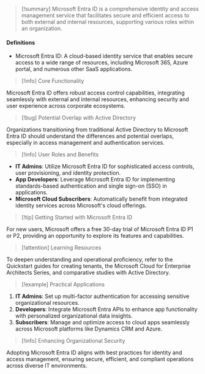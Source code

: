 >[!summary]
>Microsoft Entra ID is a comprehensive identity and access management service that facilitates secure and efficient access to both external and internal resources, supporting various roles within an organization.

#### Definitions
- Microsoft Entra ID: A cloud-based identity service that enables secure access to a wide range of resources, including Microsoft 365, Azure portal, and numerous other SaaS applications.

>[!info] Core Functionality

Microsoft Entra ID offers robust access control capabilities, integrating seamlessly with external and internal resources, enhancing security and user experience across corporate ecosystems.

>[!bug] Potential Overlap with Active Directory

Organizations transitioning from traditional Active Directory to Microsoft Entra ID should understand the differences and potential overlaps, especially in access management and authentication services.

>[!info] User Roles and Benefits

- **IT Admins**: Utilize Microsoft Entra ID for sophisticated access controls, user provisioning, and identity protection.
- **App Developers**: Leverage Microsoft Entra ID for implementing standards-based authentication and single sign-on (SSO) in applications.
- **Microsoft Cloud Subscribers**: Automatically benefit from integrated identity services across Microsoft's cloud offerings.

>[!tip] Getting Started with Microsoft Entra ID

For new users, Microsoft offers a free 30-day trial of Microsoft Entra ID P1 or P2, providing an opportunity to explore its features and capabilities.

>[!attention] Learning Resources

To deepen understanding and operational proficiency, refer to the Quickstart guides for creating tenants, the Microsoft Cloud for Enterprise Architects Series, and comparative studies with Active Directory.

>[!example] Practical Applications

1. **IT Admins**: Set up multi-factor authentication for accessing sensitive organizational resources.
2. **Developers**: Integrate Microsoft Entra APIs to enhance app functionality with personalized organizational data insights.
3. **Subscribers**: Manage and optimize access to cloud apps seamlessly across Microsoft platforms like Dynamics CRM and Azure.

>[!info] Enhancing Organizational Security

Adopting Microsoft Entra ID aligns with best practices for identity and access management, ensuring secure, efficient, and compliant operations across diverse IT environments.